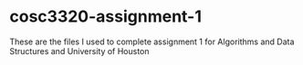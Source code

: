 # cosc3320-assignment-1
These are the files I used to complete assignment 1 for Algorithms and Data Structures and University of Houston
